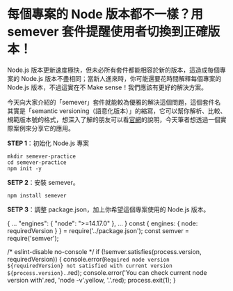 # 每個專案的 Node 版本都不一樣？用 semever 套件提醒使用者切換到正確版本！

Node.js 版本更新速度極快，但未必所有套件都能相容於新的版本，這造成每個專案的 Node.js 版本不盡相同；當新人進來時，你可能還要花時間解釋每個專案的 Node.js 版本，不過這實在不 Make sense！我們應該有更好的解決方案。

今天向大家介紹的「semever」套件就能較為優雅的解決這個問題，這個套件名其實是「semantic versioning（語意化版本）」的縮寫，它可以幫你解析、比較、規範版本號的格式，想深入了解的朋友可以看[官網](https://github.com/npm/node-semver)的說明，今天筆者想透過一個實際案例來分享它的應用。

**STEP 1**：初始化 Node.js 專案

```
mkdir semever-practice
cd semever-practice
npm init -y
```

**SETP 2**：安裝 semever。

```
npm install semever
```

**SETP 3**：調整 package.json，加上你希望這個專案使用的 Node.js 版本。


{
...
  "engines": {
    "node": ">=14.17.0"
  },
...
}
const { engines: { node: requiredVersion } } = require('../package.json');
const semver = require('semver');

/* eslint-disable no-console */
if (!semver.satisfies(process.version, requiredVersion)) {
  console.error(`Required node version ${requiredVersion} not satisfied with current version ${process.version}.`.red);
  console.error('You can check current node version with'.red, 'node -v'.yellow, '.'.red);
  process.exit(1);
}